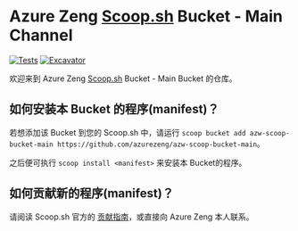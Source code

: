 # Azure Zeng [Scoop.sh](https://scoop.sh) Bucket - Main Channel

[![Tests](https://github.com/azurezeng/azw-scoop-bucket-main/actions/workflows/ci.yml/badge.svg)](https://github.com/azurezeng/azw-scoop-bucket-main/actions/workflows/ci.yml) [![Excavator](https://github.com/azurezeng/azw-scoop-bucket-main/actions/workflows/excavator.yml/badge.svg)](https://github.com/azurezeng/azw-scoop-bucket-main/actions/workflows/excavator.yml)

欢迎来到 Azure Zeng [Scoop.sh](https://scoop.sh) Bucket - Main Bucket 的仓库。

## 如何安装本 Bucket 的程序(manifest)？

若想添加该 Bucket 到您的 Scoop.sh 中，请运行 `scoop bucket add azw-scoop-bucket-main https://github.com/azurezeng/azw-scoop-bucket-main`。

之后便可执行 `scoop install <manifest>` 来安装本 Bucket的程序。

## 如何贡献新的程序(manifest)？

请阅读 Scoop.sh 官方的 [贡献指南](https://github.com/ScoopInstaller/.github/blob/main/.github/CONTRIBUTING.md)，或直接向 Azure Zeng 本人联系。
